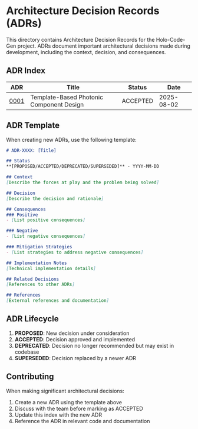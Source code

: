 # Architecture Decision Records (ADRs)

This directory contains Architecture Decision Records for the Holo-Code-Gen project. ADRs document important architectural decisions made during development, including the context, decision, and consequences.

## ADR Index

| ADR | Title | Status | Date |
|-----|-------|--------|------|
| [0001](0001-template-based-photonic-design.md) | Template-Based Photonic Component Design | ACCEPTED | 2025-08-02 |

## ADR Template

When creating new ADRs, use the following template:

```markdown
# ADR-XXXX: [Title]

## Status
**[PROPOSED/ACCEPTED/DEPRECATED/SUPERSEDED]** - YYYY-MM-DD

## Context
[Describe the forces at play and the problem being solved]

## Decision
[Describe the decision and rationale]

## Consequences
### Positive
- [List positive consequences]

### Negative
- [List negative consequences]

### Mitigation Strategies
- [List strategies to address negative consequences]

## Implementation Notes
[Technical implementation details]

## Related Decisions
[References to other ADRs]

## References
[External references and documentation]
```

## ADR Lifecycle

1. **PROPOSED**: New decision under consideration
2. **ACCEPTED**: Decision approved and implemented
3. **DEPRECATED**: Decision no longer recommended but may exist in codebase
4. **SUPERSEDED**: Decision replaced by a newer ADR

## Contributing

When making significant architectural decisions:
1. Create a new ADR using the template above
2. Discuss with the team before marking as ACCEPTED
3. Update this index with the new ADR
4. Reference the ADR in relevant code and documentation